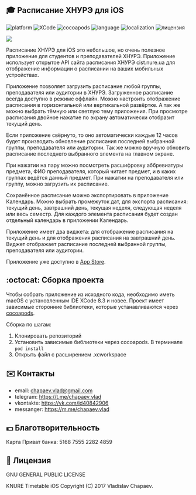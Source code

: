 :mortar_board: Расписание ХНУРЭ для iOS
----

![platform](https://img.shields.io/badge/platform-iOS%208%2B-brightgreen.svg)
![XCode](https://img.shields.io/badge/XCode-8.3.1-brightgreen.svg)
![cocoapods](https://img.shields.io/badge/cocoapods-1.2.0-red.svg)
![language](https://img.shields.io/badge/language-Objective--C-blue.svg)
![localization](https://img.shields.io/badge/localization-RU%2FENG-yellow.svg)
![лицензия](https://img.shields.io/badge/license-GPL-blue.svg)

![](https://raw.githubusercontent.com/ShogunPhyched/KNURE-TimeTable/master/Resources/iPhone-7-Black-vertical-iPad-Pro-Space-Gray-horizontal.png)

Расписание ХНУРЭ для iOS это небольшое, но очень полезное приложение для студентов и преподавателей ХНУРЭ. Приложение использует открытое API сайта расписания ХНУРЭ cist.nure.ua для отображение информации о расписании на ваших мобильных устройствах.

Приложение позволяет загрузить расписание любой группы, преподавателя или аудитории в ХНУРЭ. Загруженное расписание всегда доступно в режиме оффлайн. Можно настроить отображение расписания в горизонтальной или вертикальной развёртке. А так же можно выбрать тёмную или светлую тему приложения. При просмотре расписания двойное нажатие по экрану автоматически отобразит текущий день.

Если приложение свёрнуто, то оно автоматически каждые 12 часов будет производить обновление расписания последней выбранной группы, преподавателя или аудитории. Так же можно вручную обновить расписание последнего выбранного элемента на главном экране.

При нажатии на пару можно посмотреть расшифровку аббревиатуры предмета, ФИО преподавателя, который читает предмет, и в каких группах ведётся данный предмет. При нажатии на преподавателя или группу, можно загрузить их расписание.

Сохранённое расписание можно экспортировать в приложение Календарь. Можно выбрать промежуток дат, для экспорта расписания: текущий день, завтрашний день, текущая неделя, следующая неделя или весь семестр. Для каждого элемента расписания будет создан отдельный календарь в приложении Календарь.

Приложение имеет два виджета: для отображение расписания на текущий день и для отображения расписания на завтрашний день. Виджет отображает расписание последней выбранной группы, преподавателя или аудитории.

Приложение уже доступно в [App Store](https://itunes.apple.com/us/app/knure-sked/id797074875?l=ru&ls=1&mt=8).

:octocat: Сборка проекта
----

Чтобы собрать приложение из исходного кода, необходимо иметь macOS с установленным IDE XCode 8.3 и новее. Проект имеет зависимые сторонние библиотеки, которые устанавливаются через [cocoapods](https://cocoapods.org/).

Сборка по шагам:
1. Клонировать репозиторий
2. Установить зависимые библиотеки через cocoapods.  В терминале `pod install`
3. Открыть файл с расширением .xcworkspace

:envelope: Контакты
----
- email: chapaev.vlad@gmail.com
- telegram: https://t.me/chapaev_vlad
- vkontakte: https://vk.com/id40842906
- messanger: https://m.me/chapaev.vlad

:dollar: Благотворительность
----

Карта Приват банка: 5168 7555 2282 4859

:page_facing_up: Лицензия
----

GNU GENERAL PUBLIC LICENSE

KNURE Timetable iOS  Copyright (C) 2017 Vladislav Chapaev.

